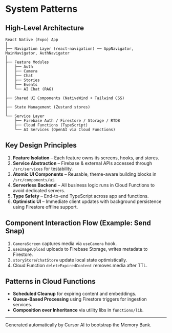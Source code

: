 # System Patterns

## High-Level Architecture
```
React Native (Expo) App
│
├── Navigation Layer (react-navigation) ── AppNavigator, MainNavigator, AuthNavigator
│
├── Feature Modules
│   ├── Auth
│   ├── Camera
│   ├── Chat
│   ├── Stories
│   ├── Events
│   └── AI Chat (RAG)
│
├── Shared UI Components (NativeWind + Tailwind CSS)
│
├── State Management (Zustand stores)
│
└── Service Layer
    ├── Firebase Auth / Firestore / Storage / RTDB
    ├── Cloud Functions (TypeScript)
    └── AI Services (OpenAI via Cloud Functions)
```

## Key Design Principles
1. **Feature Isolation** – Each feature owns its screens, hooks, and stores.
2. **Service Abstraction** – Firebase & external APIs accessed through `/src/services` for testability.
3. **Atomic UI Components** – Reusable, theme-aware building blocks in `/src/components/ui`.
4. **Serverless Backend** – All business logic runs in Cloud Functions to avoid dedicated servers.
5. **Type Safety** – End-to-end TypeScript across app and functions.
6. **Optimistic UI** – Immediate client updates with background persistence using Firestore offline support.

## Component Interaction Flow (Example: Send Snap)
1. `CameraScreen` captures media via `useCamera` hook.
2. `useImageUpload` uploads to Firebase Storage, writes metadata to Firestore.
3. `storyStore`/`chatStore` update local state optimistically.
4. Cloud Function `deleteExpiredContent` removes media after TTL.

## Patterns in Cloud Functions
- **Scheduled Cleanup** for expiring content and embeddings.
- **Queue-Based Processing** using Firestore triggers for ingestion services.
- **Composition over Inheritance** via utility libs in `functions/lib`.

---
Generated automatically by Cursor AI to bootstrap the Memory Bank. 